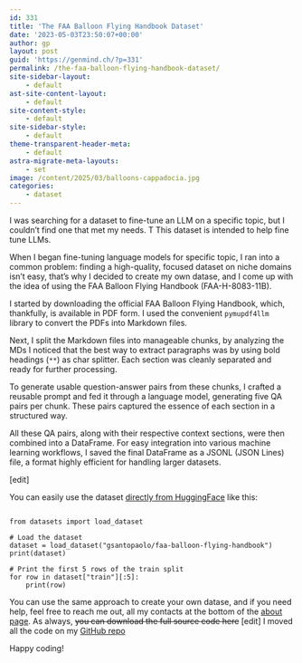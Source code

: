 ```yaml
---
id: 331
title: 'The FAA Balloon Flying Handbook Dataset'
date: '2023-05-03T23:50:07+00:00'
author: gp
layout: post
guid: 'https://genmind.ch/?p=331'
permalink: /the-faa-balloon-flying-handbook-dataset/
site-sidebar-layout:
    - default
ast-site-content-layout:
    - default
site-content-style:
    - default
site-sidebar-style:
    - default
theme-transparent-header-meta:
    - default
astra-migrate-meta-layouts:
    - set
image: /content/2025/03/balloons-cappadocia.jpg
categories:
    - dataset
---
```


I was searching for a dataset to fine-tune an LLM on a specific topic, but I couldn’t find one that met my needs. T This dataset is intended to help fine tune LLMs.

When I began fine-tuning language models for specific topic, I ran into a common problem: finding a high-quality, focused dataset on niche domains isn’t easy, that’s why I decided to create my own datase, and I come up with the idea of using the FAA Balloon Flying Handbook (FAA-H-8083-11B).

I started by downloading the official FAA Balloon Flying Handbook, which, thankfully, is available in PDF form. I used the convenient `pymupdf4llm` library to convert the PDFs into Markdown files.

Next, I split the Markdown files into manageable chunks, by analyzing the MDs I noticed that the best way to extract paragraphs was by using bold headings (`**`) as char splitter. Each section was cleanly separated and ready for further processing.

To generate usable question-answer pairs from these chunks, I crafted a reusable prompt and fed it through a language model, generating five QA pairs per chunk. These pairs captured the essence of each section in a structured way.

All these QA pairs, along with their respective context sections, were then combined into a DataFrame. For easy integration into various machine learning workflows, I saved the final DataFrame as a JSONL (JSON Lines) file, a format highly efficient for handling larger datasets.

\[edit\]

You can easily use the dataset [directly from HuggingFace](https://huggingface.co/datasets/gsantopaolo/faa-balloon-flying-handbook) like this:

```

from datasets import load_dataset

# Load the dataset
dataset = load_dataset("gsantopaolo/faa-balloon-flying-handbook")
print(dataset)

# Print the first 5 rows of the train split
for row in dataset["train"][:5]:
    print(row)
```

You can use the same approach to create your own datase, and if you need help, feel free to reach me out, all my contacts at the bottom of the [about page](https://genmind.ch/about/). As always, <del>you can download the full source code here</del> \[edit\] I moved all the code on my [GitHub repo](https://github.com/gsantopaolo/datasets/tree/main/balloon)

Happy coding!
